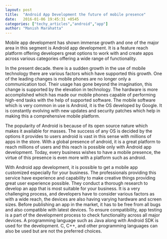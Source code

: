 ```yaml
---
layout: post
title:  "Android App Development the future of mobile presence"
date:   2016-01-06 19:45:31 +0545
categories: ["techy_articles","android","app"]
author: "Manish Marahatta"
---
```

Mobile app development has shown immense growth and one of the major area in this segment is Android app development. It is a feature reach platform offering developers great options to work with and create apps across various categories offering a wide range of functionality.

In the present decade. there is a sudden growth in the use of mobile technology there are various factors which have supported this growth. One of the leading changes is mobile phones are no longer only a communication tool. Their usage has gone beyond the imagination, this change is supported by the elevation in technology. The hardware is more accomplished which has made our mobile phones capable of performing high-end tasks with the help of supported software. The mobile software which is very common in use is Android, it is the OS developed by Google. It is constantly evolving with new updates and security patches which help in making this a comprehensive mobile platform.

The popularity of Android is because of its open source nature which makes it available for masses. The success of any OS is decided by the options it provides to users android is vast in this sense with millions of apps in the store. With a global presence of android, it is a great platform to reach millions of users and this reach is possible only with Android app development. Today, every business wishes to have a mobile presence, the virtue of this presence is even more with a platform such as android.

With Android app development, it is possible to get a mobile app customized especially for your business. The professionals providing this service have experience and capability to make creative things providing great user experience possible. They conduct a thorough research to develop an app that is most suitable for your business. It is a very challenging process, and developers have to consider various factors as with a wide reach, the devices are also having varying hardware and screen sizes. Before publishing an app in the market, it has to be free from all bugs and also compatible with latest devices. To ensure compatibility, app testing is a part of the development process to check functionality across all major devices. A programming language such as Java along with Android SDK is used for the development. C, C++, and other programming languages can also be used but are not the preferred choices.

